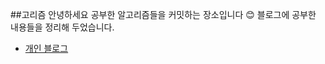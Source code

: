 ##고리즘
안녕하세요 공부한 알고리즘들을 커밋하는 장소입니다 😊
블로그에 공부한 내용들을 정리해 두었습니다.

- [개인 블로그](https://staticclass.tistory.com/category/Algorithm)
